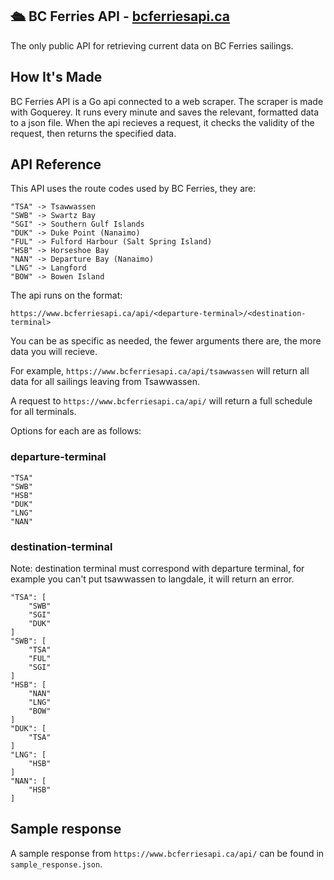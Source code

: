 ## 🛳 BC Ferries API - [bcferriesapi.ca](https://bcferriesapi.ca)

The only public API for retrieving current data on BC Ferries sailings.

## How It's Made

BC Ferries API is a Go api connected to a web scraper. The scraper is made with Goquerey. It runs every minute and saves the relevant, formatted data to a json file. When the api recieves a request, it checks the validity of the request, then returns the specified data.

## API Reference

This API uses the route codes used by BC Ferries, they are:

```
"TSA" -> Tsawwassen
"SWB" -> Swartz Bay
"SGI" -> Southern Gulf Islands
"DUK" -> Duke Point (Nanaimo)
"FUL" -> Fulford Harbour (Salt Spring Island)
"HSB" -> Horseshoe Bay
"NAN" -> Departure Bay (Nanaimo)
"LNG" -> Langford
"BOW" -> Bowen Island
```

The api runs on the format:

`https://www.bcferriesapi.ca/api/<departure-terminal>/<destination-terminal>`

You can be as specific as needed, the fewer arguments there are, the more data you will recieve.

For example, `https://www.bcferriesapi.ca/api/tsawwassen` will return all data for all sailings leaving from Tsawwassen.

A request to `https://www.bcferriesapi.ca/api/` will return a full schedule for all terminals.

Options for each are as follows:

### departure-terminal

```
"TSA"
"SWB"
"HSB"
"DUK"
"LNG"
"NAN"
```

### destination-terminal

Note: destination terminal must correspond with departure terminal, for example you can't put tsawwassen to langdale, it will return an error.

```
"TSA": [
    "SWB"
    "SGI"
    "DUK"
]
"SWB": [
    "TSA"
    "FUL"
    "SGI"
]
"HSB": [
    "NAN"
    "LNG"
    "BOW"
]
"DUK": [
    "TSA"
]
"LNG": [
    "HSB"
]
"NAN": [
    "HSB"
]
```

## Sample response

A sample response from `https://www.bcferriesapi.ca/api/` can be found in `sample_response.json`.
